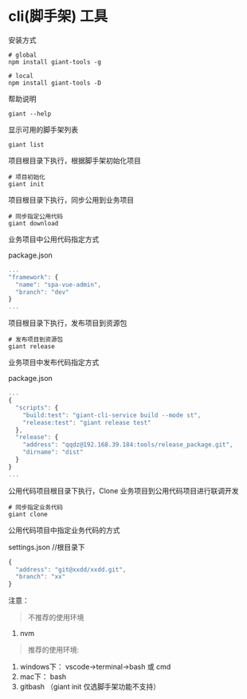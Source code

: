 cli(脚手架)  工具
======

安装方式
```shell
# global
npm install giant-tools -g

# local
npm install giant-tools -D
```


帮助说明
```shell
giant --help
```

显示可用的脚手架列表
```shell
giant list
```

项目根目录下执行，根据脚手架初始化项目
```shell
# 项目初始化
giant init
```
项目根目录下执行，同步公用到业务项目
```shell
# 同步指定公用代码
giant download
```
业务项目中公用代码指定方式

package.json
```javascript
...
"framework": {
  "name": "spa-vue-admin",
  "branch": "dev"
}
...
```

项目根目录下执行，发布项目到资源包
```shell
# 发布项目到资源包
giant release
```
业务项目中发布代码指定方式

package.json
```javascript
...
{
  "scripts": {
    "build:test": "giant-cli-service build --mode st",
    "release:test": "giant release test"
  },
  "release": {
    "address": "qqdz@192.168.39.184:tools/release_package.git",
    "dirname": "dist"
  }
}
...
```

公用代码项目根目录下执行，Clone 业务项目到公用代码项目进行联调开发
```shell
# 同步指定业务代码
giant clone
```
公用代码项目中指定业务代码的方式

settings.json //根目录下
```javascript
{
  "address": "git@xxdd/xxdd.git",
  "branch": "xx"
}
```

注意：

> 不推荐的使用环境
1. nvm

> 推荐的使用环境:

1. windows下： vscode->terminal->bash 或 cmd
2. mac下： bash
5. gitbash （giant init 仅选脚手架功能不支持）
